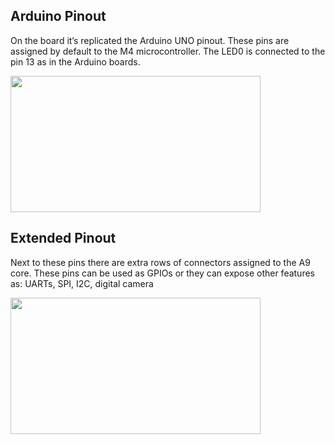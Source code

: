## Arduino Pinout

On the board it’s replicated the Arduino UNO pinout. These pins are assigned by default to the M4 microcontroller.
The LED0 is connected to the pin 13 as in the Arduino boards. 

<img style="width:400px; height:218px" src="../img/gionji/DOCS_internal_pinout.png">

## Extended Pinout
Next to these pins there are extra rows of connectors assigned to the A9 core. These pins can be used as GPIOs or they can expose other features as: UARTs, SPI, I2C, digital camera

<img style="width:400px; height:218px" src="../img/gionji/DOCS_external_pinout.png">
